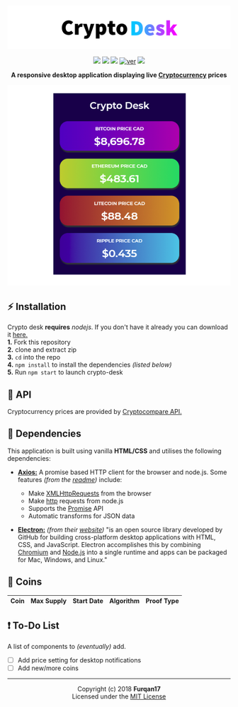 <p align="center"><img src="https://raw.githubusercontent.com/Furqan17/crypto-desk/master/img-src/updatedlogo.png"></p>

<p align="center">
  <a href="https://github.com/axios/axios"><img src="https://img.shields.io/badge/axios-0.18.0-blue.svg"></a>
  <a href="https://electronjs.org/"><img src="https://img.shields.io/badge/electron-2.0.8-blue.svg"></a>
  <a href="https://github.com/Furqan17/crypto-desk/blob/master/package.json"><img src="https://img.shields.io/badge/version-1.0.0-orange.svg"></a>
  <a href="https://technet.microsoft.com/en-us/library/bb496995.aspx"><img src="https://img.shields.io/badge/platform-win64%20%7C%20osx-brightgreen.svg" alt="ver"></a>
  <a href="https://opensource.org/licenses/MIT"><img src="https://img.shields.io/badge/license-MIT-ff69b4.svg"></a>
</p>

<p align="center"> <b> A responsive desktop application displaying live <a href="https://www.cryptocompare.com/">Cryptocurrency</a> prices </b> </p>

<p align="center">
  <img src="https://raw.githubusercontent.com/Furqan17/crypto-desk/master/img-home-src/crypto-home.PNG">
</p>

## :zap: Installation
Crypto desk **requires** _nodejs_. If you don't have it already you can download it [here.](https://nodejs.org/en/)  
**1.** Fork this repository  
**2.** clone and extract zip    
**3.** `cd` into the repo  
**4.** `npm install` to install the dependencies *(listed below)*  
**5.** Run `npm start` to launch crypto-desk

## :currency_exchange: API 
Cryptocurrency prices are provided by [Cryptocompare API.](https://min-api.cryptocompare.com/) 

## :open_file_folder: Dependencies
This application is built using vanilla **HTML/CSS** and utilises the following dependencies:
- **[Axios:](https://www.npmjs.com/package/axios)** A promise based HTTP client for the browser and node.js. Some features *(from the [readme](https://github.com/Furqan17/crypto-desk/blob/master/axios/README.md))* include:
  - Make [XMLHttpRequests](https://developer.mozilla.org/en-US/docs/Web/API/XMLHttpRequest) from the browser
  - Make [http](http://nodejs.org/api/http.html) requests from node.js
  - Supports the [Promise](https://developer.mozilla.org/en-US/docs/Web/JavaScript/Reference/Global_Objects/Promise) API
  - Automatic transforms for JSON data
  
- **[Electron:](https://electronjs.org)** *(from their [website](https://electronjs.org/docs/tutorial/about))* "is an open source library developed by GitHub for building cross-platform desktop applications with HTML, CSS, and JavaScript. Electron accomplishes this by combining [Chromium](https://www.chromium.org/Home) and [Node.js](https://nodejs.org/en/) into a single runtime and apps can be packaged for Mac, Windows, and Linux."

## :money_with_wings: Coins


| Coin       | Max Supply    | Start Date | Algorithm | Proof Type |
| ---------- |:-------------:| ----------:|----------:|------------:

## :heavy_exclamation_mark: To-Do List
A list of components to *(eventually)* add.
- [ ] Add price setting for desktop notifications
- [ ] Add new/more coins
  
---
<p align="center">Copyright (c) 2018 <strong>Furqan17</strong>
           <br> Licensed under the <a href="https://github.com/Furqan17/crypto-desk/blob/master/LICENSE">MIT License</a>
</p>


